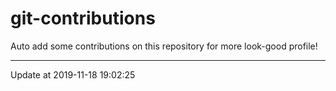 # git-contributions

Auto add some contributions on this repository for more look-good profile!

---

Update at 2019-11-18 19:02:25
